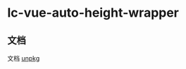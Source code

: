 # lc-vue-auto-height-wrapper

## 文档

文档 [unpkg](https://unpkg.com/lc-vue-auto-height-wrapper/docs/.vitepress/dist/index.html)